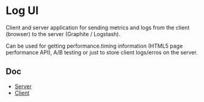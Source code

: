 # Log UI

Client and server application for sending metrics and logs from the
client (browser) to the server (Graphite / Logstash).

Can be used for getting performance.timing information (HTML5 page
performance API), A/B testing or just to store client logs/erros on the server.

## Doc
* [Server](server)
* [Client](client)

